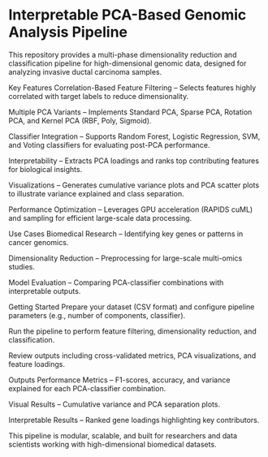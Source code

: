 # Interpretable PCA-Based Genomic Analysis Pipeline
This repository provides a multi-phase dimensionality reduction and classification pipeline for high-dimensional genomic data, designed for analyzing invasive ductal carcinoma samples.

Key Features
Correlation-Based Feature Filtering – Selects features highly correlated with target labels to reduce dimensionality.

Multiple PCA Variants – Implements Standard PCA, Sparse PCA, Rotation PCA, and Kernel PCA (RBF, Poly, Sigmoid).

Classifier Integration – Supports Random Forest, Logistic Regression, SVM, and Voting classifiers for evaluating post-PCA performance.

Interpretability – Extracts PCA loadings and ranks top contributing features for biological insights.

Visualizations – Generates cumulative variance plots and PCA scatter plots to illustrate variance explained and class separation.

Performance Optimization – Leverages GPU acceleration (RAPIDS cuML) and sampling for efficient large-scale data processing.

Use Cases
Biomedical Research – Identifying key genes or patterns in cancer genomics.

Dimensionality Reduction – Preprocessing for large-scale multi-omics studies.

Model Evaluation – Comparing PCA-classifier combinations with interpretable outputs.

Getting Started
Prepare your dataset (CSV format) and configure pipeline parameters (e.g., number of components, classifier).

Run the pipeline to perform feature filtering, dimensionality reduction, and classification.

Review outputs including cross-validated metrics, PCA visualizations, and feature loadings.

Outputs
Performance Metrics – F1-scores, accuracy, and variance explained for each PCA-classifier combination.

Visual Results – Cumulative variance and PCA separation plots.

Interpretable Results – Ranked gene loadings highlighting key contributors.

This pipeline is modular, scalable, and built for researchers and data scientists working with high-dimensional biomedical datasets.
